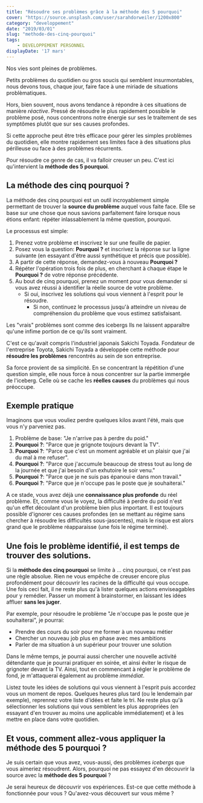```yaml
---
title: "Résoudre ses problèmes grâce à la méthode des 5 pourquoi"
cover: "https://source.unsplash.com/user/sarahdorweiler/1200x800"
category: "developpement"
date: "2019/03/01"
slug: "methode-des-cinq-pourquoi"
tags:
    - DEVELOPPEMENT PERSONNEL
displayDate: '17 mars'
---
```


Nos vies sont pleines de problèmes. 

Petits problèmes du quotidien ou gros soucis qui semblent insurmontables, nous devons tous, chaque jour, faire face à une miriade de situations problèmatiques.

Hors, bien souvent, nous avons tendance à répondre à ces situations de manière *réactive*. Pressé de résoudre le plus rapidement possible le problème posé, nous concentrons notre énergie sur ses le traitement de ses symptômes plutôt que sur ses causes profondes. 

Si cette approche peut être très efficace pour gérer les simples problèmes du quotidien, elle montre rapidement ses limites face à des situations plus périlleuse ou face à des problèmes récurrents. 

Pour résoudre ce genre de cas, il va falloir creuser un peu. C'est ici qu'intervient la **méthode des 5 pourquoi**. 

## La méthode des cinq pourquoi ?

La méthode des cinq pourquoi est un outil incroyablement simple permettant de trouver la **source du problème** auquel vous faite face. Elle se base sur une chose que nous savions parfaitement faire lorsque nous étions enfant: répéter inlassablement la même question, pourquoi. 

Le processus est simple:

1. Prenez votre problème et inscrivez le sur une feuille de papier.
2. Posez vous la question: **Pourquoi ?** et inscrivez la réponse sur la ligne suivante (en essayant d'être aussi synthétique et précis que possible).
3. A partir de cette réponse, demandez-vous à nouveau **Pourquoi ?**
4. Répéter l'opération trois fois de plus, en cherchant à chaque étape le **Pourquoi ?** de votre réponse précédente. 
5. Au bout de cinq pourquoi, prenez un moment pour vous demander si vous avez réussi à identifier la réelle source de votre problème.
   - Si oui, inscrivez les solutions qui vous viennent à l'esprit pour le résoudre.
     - Si non, continuez le processus jusqu'à atteindre un niveau de compréhension du problème que vous estimez satisfaisant.

Les "vrais" problèmes sont comme des icebergs Ils ne laissent apparaître qu'une infime portion de ce qu'ils sont vraiment.

C'est ce qu'avait compris l'industriel japonais Sakichi Toyada. Fondateur de l'entreprise Toyota, Sakichi Toyada a développée cette méthode pour **résoudre les problèmes** rencontrés au sein de son entreprise. 

Sa force provient de sa simplicité. En se concentrant la répétition d'une question simple, elle nous force à nous concentrer sur la partie immergée de l'iceberg. Celle où se cache les **réelles causes** du problèmes qui nous préoccupe.

## Exemple pratique

Imaginons que vous vouliez perdre quelques kilos avant l'été, mais que vous n'y parveniez pas.

1. Problème de base: "Je n'arrive pas à perdre du poid."
2. **Pourquoi ?**: "Parce que je grignote toujours devant la TV".
3. **Pourquoi ?**: "Parce que c'est un moment agréable et un plaisir que j'ai du mal à me refuser". 
4. **Pourquoi ?**: "Parce que j'accumule beaucoup de stress tout au long de la journée et que j'ai besoin d'un exhutoire le soir venu."
5. **Pourquoi ?**: "Parce que je ne suis pas épanoui·e dans mon travail."
6. **Pourquoi ?**: "Parce que je n'occupe pas le poste que je souhaiterai."

A ce stade, vous avez déjà une **connaissance plus profonde** du réel problème. Et, comme vous le voyez, la difficulté à perdre du poid n'est qu'un effet découlant d'un problème bien plus important. Il est toujours possible d'ignorer ces causes profondes (en se mettant au régime sans chercher à résoudre les difficultés sous-jascentes), mais le risque est alors grand que le problème réapparaisse (une fois le régime terminé).

## Une fois le problème identifié, il est temps de trouver des solutions.

Si la **méthode des cinq pourquoi** se limite à ... cinq pourquoi, ce n'est pas une règle absolue. Rien ne vous empêche de creuser encore plus profondément pour découvrir les racines de la difficulté qui vous occupe. 
Une fois ceci fait, il ne reste plus qu'à lister quelques actions enviseagables pour y remédier. Passer un moment à brainstormer, en laissant les idées affluer **sans les juger**.  

Par exemple, pour résoudre le problème "Je n'occupe pas le poste que je souhaiterai", je pourrai:

- Prendre des cours du soir pour me former à un nouveau métier
- Chercher un nouveau job plus en phase avec mes ambitions
- Parler de ma situation à un supérieur pour trouver une solution

Dans le même temps, je pourrai aussi chercher une nouvelle activité détendante que je pourrai pratiquer en soirée, et ainsi éviter le risque de grignoter devant la TV. Ainsi, tout en commencant à régler le problème de fond, je m'attaquerai également au problème *immédiat*. 

Listez toute les idées de solutions qui vous viennent à l'esprit puis accordez vous un moment de repos. Quelques heures plus tard (ou le lendemain par exemple), reprennez votre liste d'idées et faite le tri. Ne reste plus qu'à sélectionner les solutions qui vous semblent les plus appropriées (en essayant d'en trouver au moins une applicable immédiatement) et à les mettre en place dans votre quotidien. 

## Et vous, comment allez-vous appliquer la méthode des 5 pourquoi ?

Je suis certain que vous avez, vous-aussi, des problèmes *icebergs* que vous aimeriez résoudrent. Alors, pourquoi ne pas essayez d'en découvrir la source avec la **méthode des 5 pourquoi** ?

Je serai heureux de découvrir vos expériences. Est-ce que cette méthode à fonctionnée pour vous ? Qu'avez-vous découvert sur vous même ? 

